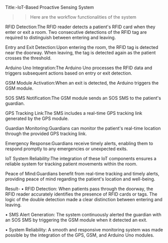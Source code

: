 Title:-IoT-Based Proactive Sensing System

>>Here are the workflow functionalities of the system

RFID Detection:The RFID reader detects a patient's RFID card when they enter or exit a room.
Two consecutive detections of the RFID tag are required to distinguish between entering and leaving.

Entry and Exit Detection:Upon entering the room, the RFID tag is detected near the doorway.
When leaving, the tag is detected again as the patient crosses the threshold.

Arduino Uno Integration:The Arduino Uno processes the RFID data and triggers subsequent actions based on entry or exit detection.

GSM Module Activation:When an exit is detected, the Arduino triggers the GSM module.

SOS SMS Notification:The GSM module sends an SOS SMS to the patient's guardian.

GPS Tracking Link:The SMS includes a real-time GPS tracking link generated by the GPS module.

Guardian Monitoring:Guardians can monitor the patient's real-time location through the provided GPS tracking link.

Emergency Response:Guardians receive timely alerts, enabling them to respond promptly to any emergencies or unexpected exits.

IoT System Reliability:The integration of these IoT components ensures a reliable system for tracking patient movements within the room.

Peace of Mind:Guardians benefit from real-time tracking and timely alerts, providing peace of mind regarding the patient's location and well-being.


Result-
• RFID Detection: When patients pass through the doorway, the RFID reader accurately identifies the presence of RFID cards or tags. The logic of the double detection made a clear distinction between entering and leaving.

• SMS Alert Generation: The system continuously alerted the guardian with an SOS SMS by triggering the GSM module when it detected an exit.

• System Reliability: A smooth and responsive monitoring system was made possible by the integration of the GPS, GSM, and Arduino Uno modules.

